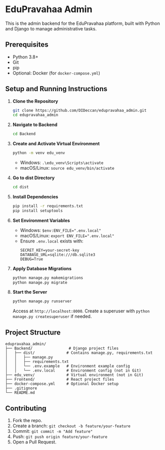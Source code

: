 # EduPravahaa Admin

This is the admin backend for the EduPravahaa platform, built with Python and Django to manage administrative tasks.

## Prerequisites
- Python 3.8+
- Git
- pip
- Optional: Docker (for `docker-compose.yml`)

## Setup and Running Instructions

1. **Clone the Repository**
   ```bash
   git clone https://github.com/DIDeccan/edupravahaa_admin.git
   cd edupravahaa_admin
   ```

2. **Navigate to Backend**
   ```bash
   cd Backend
   ```

3. **Create and Activate Virtual Environment**
   ```bash
   python -m venv edu_venv
   ```
   - Windows: `.\edu_venv\Scripts\activate`
   - macOS/Linux: `source edu_venv/bin/activate`

4. **Go to dist Directory**
   ```bash
   cd dist
   ```

5. **Install Dependencies**
   ```bash
   pip install -r requirements.txt
   pip install setuptools
   ```

6. **Set Environment Variables**
   - Windows: `$env:ENV_FILE=".env.local"`
   - macOS/Linux: `export ENV_FILE=".env.local"`
   - Ensure `.env.local` exists with:
     ```
     SECRET_KEY=your-secret-key
     DATABASE_URL=sqlite:///db.sqlite3
     DEBUG=True
     ```

7. **Apply Database Migrations**
   ```bash
   python manage.py makemigrations
   python manage.py migrate
   ```

8. **Start the Server**
   ```bash
   python manage.py runserver
   ```
   Access at `http://localhost:8000`. Create a superuser with `python manage.py createsuperuser` if needed.

## Project Structure
```
edupravahaa_admin/
├── Backend/                # Django project files
│   ├── dist/              # Contains manage.py, requirements.txt
│   │   ├── manage.py
│   │   ├── requirements.txt
│   │   └── .env.example   # Environment example config
│   │   └── .env.local     # Environment config (not in Git)
├── edu_venv/              # Virtual environment (not in Git)
├── Frontend/              # React project files
├── docker-compose.yml     # Optional Docker setup
├── .gitignore
└── README.md
```

## Contributing
1. Fork the repo.
2. Create a branch: `git checkout -b feature/your-feature`
3. Commit: `git commit -m "Add feature"`
4. Push: `git push origin feature/your-feature`
5. Open a Pull Request.


